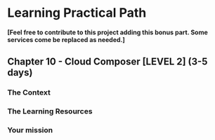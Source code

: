 # Learning Practical Path 

**[Feel free to contribute to this project adding this bonus part. Some services come be replaced as needed.]**

## Chapter 10 - Cloud Composer [LEVEL 2] (3-5 days)
### The Context
### The Learning Resources
### Your mission
